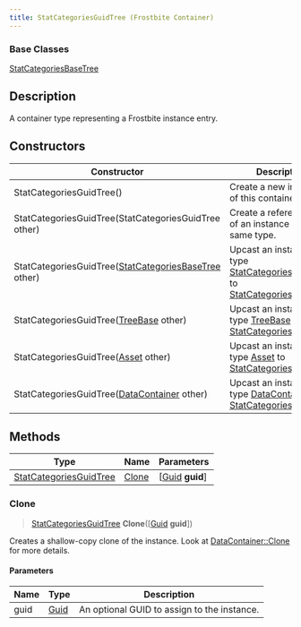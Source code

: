 ```yaml
---
title: StatCategoriesGuidTree (Frostbite Container)
---
```

### Base Classes

[StatCategoriesBaseTree](StatCategoriesBaseTree)

## Description

A container type representing a Frostbite instance entry.

## Constructors

| Constructor                                                                       | Description                                                                                                                         |
| --------------------------------------------------------------------------------- | ----------------------------------------------------------------------------------------------------------------------------------- |
| StatCategoriesGuidTree()                                                          | Create a new instance of this container type.                                                                                       |
| StatCategoriesGuidTree(StatCategoriesGuidTree other)                              | Create a reference copy of an instance of the same type.                                                                            |
| StatCategoriesGuidTree([StatCategoriesBaseTree](StatCategoriesBaseTree) other)    | Upcast an instance of type [StatCategoriesBaseTree](StatCategoriesBaseTree) to [StatCategoriesGuidTree](StatCategoriesGuidTree).    |
| StatCategoriesGuidTree([TreeBase](TreeBase) other)                                | Upcast an instance of type [TreeBase](TreeBase) to [StatCategoriesGuidTree](StatCategoriesGuidTree).                                |
| StatCategoriesGuidTree([Asset](Asset) other)                                      | Upcast an instance of type [Asset](Asset) to [StatCategoriesGuidTree](StatCategoriesGuidTree).                                      |
| StatCategoriesGuidTree([DataContainer](/vext/ref/cls/shr/datacontainer) other) | Upcast an instance of type [DataContainer](/vext/ref/cls/shr/datacontainer) to [StatCategoriesGuidTree](StatCategoriesGuidTree). |

## Methods

| Type                                             | Name            | Parameters                                     |
| ------------------------------------------------ | --------------- | ---------------------------------------------- |
| [StatCategoriesGuidTree](StatCategoriesGuidTree) | [Clone](#clone) | \[[Guid](/vext/ref/cls/shr/guid) **guid**\] |

### Clone

> [StatCategoriesGuidTree](StatCategoriesGuidTree) **Clone**(\[[Guid](/vext/ref/cls/shr/guid) **guid**\])

Creates a shallow-copy clone of the instance. Look at [DataContainer::Clone](/vext/ref/cls/shr/datacontainer#clone) for more details.

#### Parameters

| Name | Type         | Description                                 |
| ---- | ------------ | ------------------------------------------- |
| guid | [Guid](Guid) | An optional GUID to assign to the instance. |
